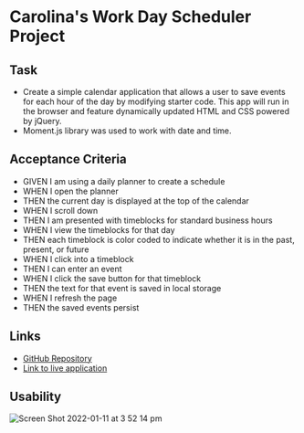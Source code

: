 # Carolina's Work Day Scheduler Project

## Task

- Create a simple calendar application that allows a user to save events for each hour of the day by modifying starter code. This app will run in the browser and feature dynamically updated HTML and CSS powered by jQuery.
- Moment.js library was used to work with date and time.

## Acceptance Criteria
- GIVEN I am using a daily planner to create a schedule
- WHEN I open the planner
- THEN the current day is displayed at the top of the calendar
- WHEN I scroll down
- THEN I am presented with timeblocks for standard business hours
- WHEN I view the timeblocks for that day
- THEN each timeblock is color coded to indicate whether it is in the past, present, or future
- WHEN I click into a timeblock
- THEN I can enter an event
- WHEN I click the save button for that timeblock
- THEN the text for that event is saved in local storage
- WHEN I refresh the page
- THEN the saved events persist

## Links
- [GitHub Repository](https://github.com/carolinatnp/work-day-scheduler)
- [Link to live application](https://carolinatnp.github.io/work-day-scheduler/)

## Usability
![Screen Shot 2022-01-11 at 3 52 14 pm](https://user-images.githubusercontent.com/94167488/148883327-19c772bd-0dce-4fb9-8e44-73b0508b0455.png)

